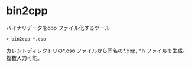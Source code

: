 # bin2cpp

バイナリデータをcpp ファイル化するツール

```
> bin2cpp *.cso
```

カレントディレクトリの*.cso ファイルから同名の*.cpp, *.h ファイルを生成。
複数入力可能。

